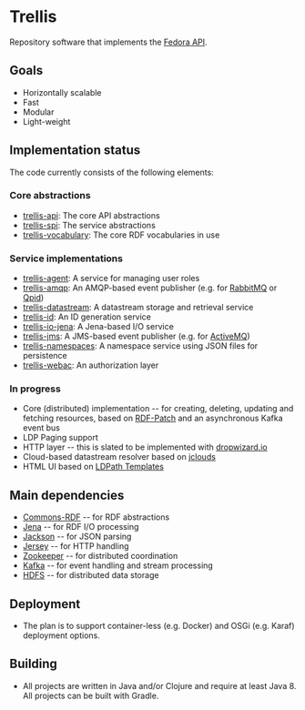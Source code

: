 # Trellis

Repository software that implements the [Fedora API](http://fedora.info/spec/).

## Goals

  * Horizontally scalable
  * Fast
  * Modular
  * Light-weight

## Implementation status

The code currently consists of the following elements:

### Core abstractions

  * [trellis-api](https://github.com/acoburn/trellis-api): The core API abstractions
  * [trellis-spi](https://github.com/acoburn/trellis-spi): The service abstractions
  * [trellis-vocabulary](https://github.com/acoburn/trellis-vocabulary): The core RDF vocabularies in use

### Service implementations

  * [trellis-agent](https://github.com/acoburn/trellis-agent): A service for managing user roles
  * [trellis-amqp](https://github.com/acoburn/trellis-amqp): An AMQP-based event publisher (e.g. for [RabbitMQ](https://www.rabbitmq.com) or [Qpid](https://qpid.apache.org))
  * [trellis-datastream](https://github.com/acoburn/trellis-datastream): A datastream storage and retrieval service
  * [trellis-id](https://github.com/acoburn/trellis-id): An ID generation service
  * [trellis-io-jena](https://github.com/acoburn/trellis-io-jena): A Jena-based I/O service
  * [trellis-jms](https://github.com/acoburn/trellis-jms): A JMS-based event publisher (e.g. for [ActiveMQ](https://activemq.apache.org))
  * [trellis-namespaces](https://github.com/acoburn/trellis-namespaces): A namespace service using JSON files for persistence
  * [trellis-webac](https://github.com/acoburn/trellis-webac): An authorization layer

### In progress

 * Core (distributed) implementation -- for creating, deleting, updating and fetching resources, based on [RDF-Patch](https://afs.github.io/rdf-patch/) and an asynchronous Kafka event bus
 * LDP Paging support
 * HTTP layer -- this is slated to be implemented with [dropwizard.io](http://dropwizard.io)
 * Cloud-based datastream resolver based on [jclouds](https://jclouds.apache.org/)
 * HTML UI based on [LDPath Templates](http://marmotta.apache.org/ldpath/template.html)

## Main dependencies

  * [Commons-RDF](https://commons.apache.org/proper/commons-rdf/) -- for RDF abstractions
  * [Jena](https://jena.apache.org/) -- for RDF I/O processing
  * [Jackson](https://github.com/FasterXML/jackson) -- for JSON parsing
  * [Jersey](https://jersey.java.net/) -- for HTTP handling
  * [Zookeeper](https://zookeeper.apache.org/) -- for distributed coordination
  * [Kafka](https://kafka.apache.org/) -- for event handling and stream processing
  * [HDFS](https://hadoop.apache.org/docs/stable/hadoop-project-dist/hadoop-hdfs/HdfsUserGuide.html) -- for distributed data storage

## Deployment

 * The plan is to support container-less (e.g. Docker) and OSGi (e.g. Karaf) deployment options.

## Building

 * All projects are written in Java and/or Clojure and require at least Java 8. All projects can be built with Gradle.

